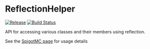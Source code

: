 # ReflectionHelper

[![Release](https://jitpack.io/v/alexmartz710/ReflectionHelper.svg)](https://jitpack.io/#alexmartz710/ReflectionHelper)
[![Build Status](https://travis-ci.org/InventivetalentDev/ReflectionHelper.svg?branch=master)](https://travis-ci.org/InventivetalentDev/ReflectionHelper)

API for accessing various classes and their members using reflection.

See the [SpigotMC page](https://r.spiget.org/19241) for usage details
